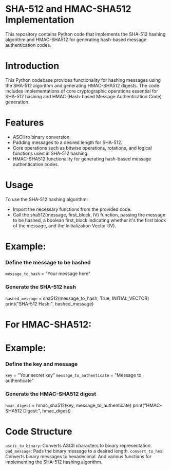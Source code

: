 # SHA-512 and HMAC-SHA512 Implementation
This repository contains Python code that implements the SHA-512 hashing algorithm and HMAC-SHA512 for generating hash-based message authentication codes.

# Introduction
This Python codebase provides functionality for hashing messages using the SHA-512 algorithm and generating HMAC-SHA512 digests. The code includes implementations of core cryptographic operations essential for SHA-512 hashing and HMAC (Hash-based Message Authentication Code) generation.

# Features
- ASCII to binary conversion.
- Padding messages to a desired length for SHA-512.
- Core operations such as bitwise operations, rotations, and logical functions used in SHA-512 hashing.
- HMAC-SHA512 functionality for generating hash-based message authentication codes.

# Usage
To use the SHA-512 hashing algorithm:
- Import the necessary functions from the provided code.
- Call the sha512(message, first_block, IV) function, passing the message to be hashed, a boolean first_block indicating whether it's the first block of the message, and the Initialization Vector (IV).

# Example:
### Define the message to be hashed
`message_to_hash` = "Your message here"

### Generate the SHA-512 hash
`hashed_message` = sha512(message_to_hash, True, INITIAL_VECTOR)
print("SHA-512 Hash:", hashed_message)

# For HMAC-SHA512:
# Example:
### Define the key and message
`key` = "Your secret key"
`message_to_authenticate` = "Message to authenticate"

### Generate the HMAC-SHA512 digest
`hmac_digest` = hmac_sha512(key, message_to_authenticate)
print("HMAC-SHA512 Digest:", hmac_digest)

# Code Structure
`ascii_to_binary`: Converts ASCII characters to binary representation.
`pad_message`: Pads the binary message to a desired length.
`convert_to_hex`: Converts binary messages to hexadecimal.
And various functions for implementing the SHA-512 hashing algorithm.
